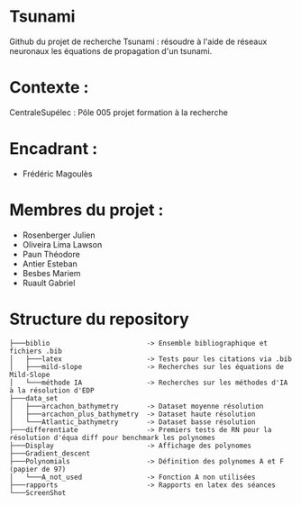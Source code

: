 # Tsunami

Github du projet de recherche Tsunami : résoudre à l'aide de réseaux neuronaux les équations de propagation d'un tsunami.

# Contexte :
CentraleSupélec : Pôle 005 projet formation à la recherche

# Encadrant :
- Frédéric Magoulès

# Membres du projet :
- Rosenberger Julien
- Oliveira Lima Lawson
- Paun Théodore
- Antier Esteban
- Besbes Mariem
- Ruault Gabriel

# Structure du repository
```
├───biblio                        -> Ensemble bibliographique et fichiers .bib  
│   ├───latex                     -> Tests pour les citations via .bib  
│   ├───mild-slope                -> Recherches sur les équations de Mild-Slope  
│   └───méthode IA                -> Recherches sur les méthodes d'IA à la résolution d'EDP  
├───data_set  
│   ├───arcachon_bathymetry       -> Dataset moyenne résolution  
│   ├───arcachon_plus_bathymetry  -> Dataset haute résolution  
│   └───Atlantic_bathymetry       -> Dataset basse résolution  
├───differentiate                 -> Premiers tests de RN pour la résolution d'équa diff pour benchmark les polynomes  
├───Display                       -> Affichage des polynomes  
├───Gradient_descent  
├───Polynomials                   -> Définition des polynomes A et F (papier de 97)  
│   └───A_not_used                -> Fonction A non utilisées  
├───rapports                      -> Rapports en latex des séances  
└───ScreenShot  
```
